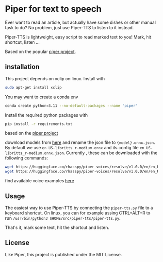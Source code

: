 # Piper for text to speech

Ever want to read an article, but actually have some dishes or other manual task to do? No problem, just use Piper-TTS to listen to it instead.

Piper-TTS is lightweight, easy script to read marked text to you! Mark, hit shortcut, listen ...

Based on the popular [piper project](https://github.com/rhasspy/piper).

## installation

This project depends on xclip on linux. Install with
```bash
sudo apt-get install xclip
```

You may want to create a conda env
```bash
conda create python=3.11 --no-default-packages --name "piper"
```

Install the required python packages with
```bash
pip install -r requirements.txt
```

based on the [piper project](https://github.com/rhasspy/piper)

download models from [here](https://github.com/rhasspy/piper/blob/master/VOICES.md) and rename the json file to `{model}.onnx.json`. By default we use `en_US-libritts_r-medium.onnx` and its config file `en_US-libritts_r-medium.onnx.json`. Currently , these can be downloaded with the following commands:
```bash
wget https://huggingface.co/rhasspy/piper-voices/resolve/v1.0.0/en/en_US/libritts_r/medium/en_US-libritts_r-medium.onnx
wget https://huggingface.co/rhasspy/piper-voices/resolve/v1.0.0/en/en_US/libritts_r/medium/en_US-libritts_r-medium.onnx.json
```

find available voice examples [here](https://rhasspy.github.io/piper-samples/)

## Usage
The easiest way to use Piper-TTS by connecting the `piper-tts.py` file to a keyboard shortcut. On linux, you can for example assing CTRL+ALT+R to run `/usr/bin/python3 $HOME/src/piper-tts/piper-tts.py`. 

That's it, mark some text, hit the shortcut and listen.

## License

Like Piper, this project is published under the MIT License.
